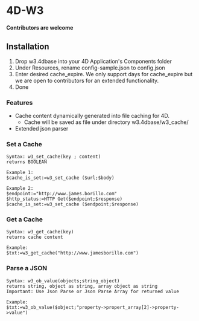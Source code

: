# 4D-W3

#### Contributors are welcome

## Installation
1. Drop w3.4dbase into your 4D Application's Components folder
2. Under Resources, rename config-sample.json to config.json
3. Enter desired cache_expire. We only support days for cache_expire but we are open to contributors for an extended functionality.
4. Done

### Features
- Cache content dynamically generated into file caching for 4D.
  - Cache will be saved as file under directory w3.4dbase/w3_cache/
- Extended json parser

### Set a Cache
```
Syntax: w3_set_cache(key ; content)
returns BOOLEAN

Example 1:
$cache_is_set:=w3_set_cache ($url;$body)

Example 2:
$endpoint:="http://www.james.borillo.com"
$http_status:=HTTP Get($endpoint;$response)
$cache_is_set:=w3_set_cache ($endpoint;$response)

```

### Get a Cache
```
Syntax: w3_get_cache(key)
returns cache content

Example:
$txt:=w3_get_cache("http://www.jamesborillo.com")

```

### Parse a JSON
```
Syntax: w3_ob_value(objects;string_object)
returns string, object as string, array object as string
Important: Use Json Parse or Json Parse Array for returned value

Example:
$txt:=w3_ob_value($object;"property->propert_array[2]->property->value")

```
